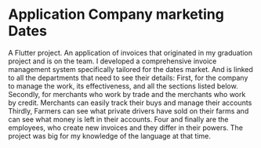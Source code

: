 # Application Company marketing Dates

A Flutter project.
An application of invoices that originated in my graduation project and is on the team.
I developed a comprehensive invoice management system specifically tailored for the dates market. And is linked to all the departments that need to see their details:
First, for the company to manage the work, its effectiveness, and all the sections listed below.
Secondly, for merchants who work by trade and the merchants who work by credit. Merchants can easily track their buys and manage their accounts
Thirdly, Farmers can see what private drivers have sold on their farms and can see what money is left in their accounts.
Four and finally are the employees, who create new invoices and they differ in their powers.
The project was big for my knowledge of the language at that time.
